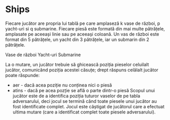 # Ships

Fiecare jucător are propria lui tablă pe care amplaseză k vase de război, p yacht-uri si q
submarine. Fiecare piesă este formată din mai multe pătrățele, amplasate pe aceeași linie sau
pe aceeași coloană. Un vas de război este format din 5 pătrățele, un yacht din 3 pătrățele, iar
un submarin din 2 pătrățele.

Vase de război Yacht-uri Submarine

La o mutare, un jucător trebuie să ghicească poziția pieselor celuilalt jucător, comunicând
poziția acestei căsuțe; drept răspuns celălalt jucător poate răspunde:
- aer - dacă acea poziție nu conținea nici o piesă
- atins - dacă pe acea pozție se află o parte dintr-o piesă
Scopul unui jucător este de a identifica poziția tuturor vaselor de pe tabla adversarului, deci
jocul se termină când toate piesele unui jucător au fost identificate complet. Jocul este câștigat
de jucătorul care a efectuat ultima mutare (care a identificat complet toate piesele
adversarului). 
